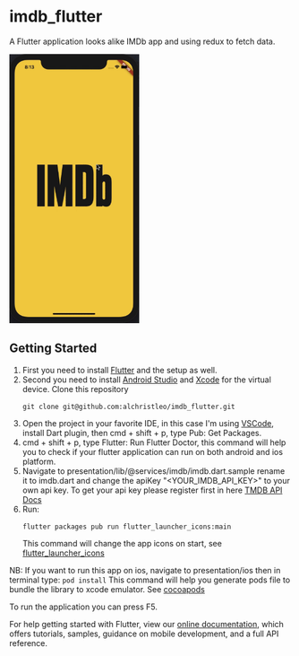 # imdb_flutter

A Flutter application looks alike IMDb app and using redux to fetch data.

<img height="480px" src="https://github.com/alchristleo/imdb_flutter/blob/master/presentation/assets/demo.gif">

## Getting Started

1. First you need to install [Flutter](https://flutter.dev/docs/get-started/install) and the setup as well.
2. Second you need to install [Android Studio](https://developer.android.com/studio/install) and [Xcode](https://developer.apple.com/xcode/) for the virtual device.
    Clone this repository
    ```
    git clone git@github.com:alchristleo/imdb_flutter.git
    ```
3. Open the project in your favorite IDE, in this case I'm using [VSCode](https://code.visualstudio.com/), install Dart plugin, then 
    cmd + shift + p, type Pub: Get Packages.
4. cmd + shift + p, type Flutter: Run Flutter Doctor, this command will help you to check if your flutter application can run on both android and ios platform.
5. Navigate to presentation/lib/@services/imdb/imdb.dart.sample rename it to imdb.dart and change the apiKey "<YOUR_IMDB_API_KEY>" to your own api key. To get your api key please register first in here [TMDB API Docs](https://developers.themoviedb.org/3/getting-started/introduction)
6. Run: 
    ```
    flutter packages pub run flutter_launcher_icons:main
    ```
   This command will change the app icons on start, see [flutter_launcher_icons](https://pub.dartlang.org/packages/flutter_launcher_icons)

NB: If you want to run this app on ios, navigate to presentation/ios then in terminal type: 
    ```
    pod install
    ```
This command will help you generate pods file to bundle the library to xcode emulator. See [cocoapods](https://cocoapods.org/)

To run the application you can press F5.

For help getting started with Flutter, view our 
[online documentation](https://flutter.io/docs), which offers tutorials, 
samples, guidance on mobile development, and a full API reference.
